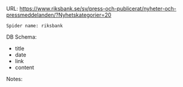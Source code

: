 URL: https://www.riksbank.se/sv/press-och-publicerat/nyheter-och-pressmeddelanden/?Nyhetskategorier=20

    Spider name: riksbank

DB Schema:
- title
- date
- link
- content

Notes: